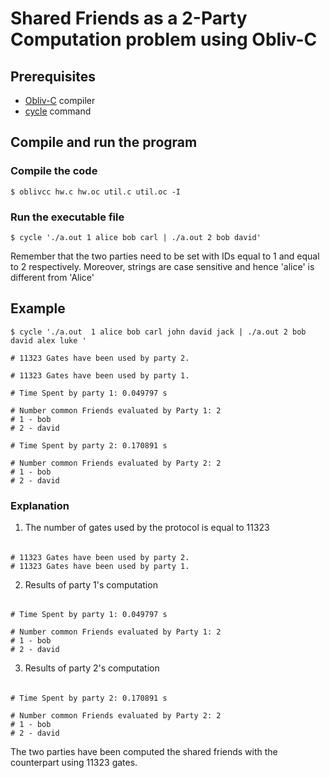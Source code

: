 # Shared Friends as a 2-Party Computation problem using Obliv-C

## Prerequisites
* [Obliv-C](https://github.com/samee/obliv-c) compiler
* [cycle](https://github.com/samee/cmd) command

## Compile and run the program
### Compile the code
    $ oblivcc hw.c hw.oc util.c util.oc -I
  
### Run the executable file
    $ cycle './a.out 1 alice bob carl | ./a.out 2 bob david'
Remember that the two parties need to be set with IDs equal to 1 and equal to 2 respectively.
Moreover, strings are case sensitive and hence 'alice' is different from 'Alice'

## Example
    $ cycle './a.out  1 alice bob carl john david jack | ./a.out 2 bob david alex luke '
    
    # 11323 Gates have been used by party 2.

    # 11323 Gates have been used by party 1.

    # Time Spent by party 1: 0.049797 s
    
    # Number common Friends evaluated by Party 1: 2
    # 1 - bob
    # 2 - david
    
    # Time Spent by party 2: 0.170891 s

    # Number common Friends evaluated by Party 2: 2
    # 1 - bob
    # 2 - david
    
### Explanation
1. The number of gates used by the protocol is equal to 11323
######
    # 11323 Gates have been used by party 2.
    # 11323 Gates have been used by party 1.

2. Results of party 1's computation
######
    # Time Spent by party 1: 0.049797 s
    
    # Number common Friends evaluated by Party 1: 2
    # 1 - bob
    # 2 - david
3. Results of party 2's computation
######
    # Time Spent by party 2: 0.170891 s

    # Number common Friends evaluated by Party 2: 2
    # 1 - bob
    # 2 - david
    
The two parties have been computed the shared friends with the counterpart using 11323 gates.

